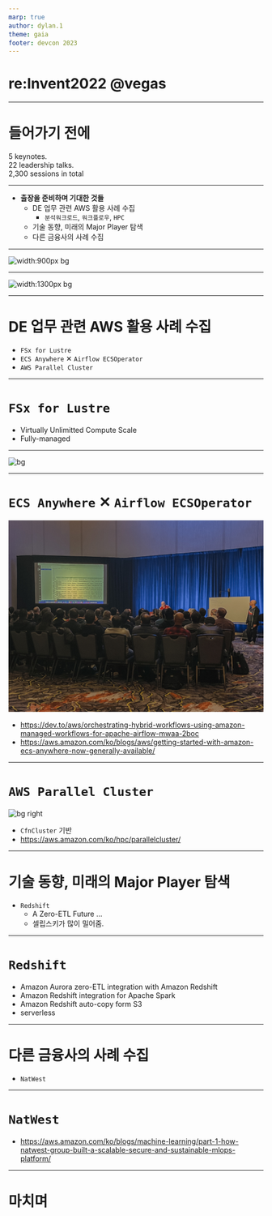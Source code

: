```yaml
---
marp: true
author: dylan.1
theme: gaia
footer: devcon 2023
---
```

<!-- _class: lead -->
<!-- class: invert -->

# re:Invent2022 @vegas<!--fit-->

<!-- comment:
  ...
-->

---
<!--paginate: true -->
<!--header: ""-->

# 들어가기 전에
5 keynotes.  
22 leadership talks.  
2,300 sessions in total

<!-- comment:
    AWS Free-tier 만 사용해본 초급 사용자 입장에서, 개인적으로는 새롭다고 느낀 것들을 정리해봤으나 전혀 새롭지 않을 수 있고, 다녀온지 시간이 제법 지났기때문에 이미 다 알고 계신 내용일 수도 있다는 점 양해 바람.
-->
---
<!--paginate: true -->
<!--header: 들어가기 전에-->

* __출장을 준비하며 기대한 것들__
  * DE 업무 관련 AWS 활용 사례 수집
    * `분석워크로드`, `워크플로우`, `HPC`
  * 기술 동향, 미래의 Major Player 탐색
  * 다른 금융사의 사례 수집

---
<!--header: 들어가기 전에-->

![width:900px bg](./img/reinvent_timetable.png)

---
<!--header: 들어가기 전에-->

![width:1300px bg](https://pbs.twimg.com/media/FTgxPuCagAEMZ8j?format=jpg&name=medium)

---
<!--header: ""-->

# DE 업무 관련 AWS 활용 사례 수집

* `FSx for Lustre`
* `ECS Anywhere` ✕ `Airflow ECSOperator`
* `AWS Parallel Cluster`

---
<!--header: 업무 관련 Best Practices 엿보기-->

# `FSx for Lustre`

* Virtually Unlimitted Compute Scale
* Fully-managed

<!-- comment:
  lustre 는 대충 빠르고 좋은 파일시스템이라고 생각하면 됨, 그만큼 다루기 어려울 수 있겠는데 AWS 에서 다 관리해줌.
  lustre 라는, 슈퍼컴퓨팅에 많이 사용되는 오픈소스 파일시스템을 완전 관리형, 클라우드 기반의 무제한 스케일링으로 활용할 수 있음.
  Elastic Network Interface 활용해서, 대역폭 제한 없이 선형으로 성능 늘어남.

  * https://aws.amazon.com/ko/blogs/storage/persistent-storage-for-high-performance-workloads-using-amazon-fsx-for-lustre/
  * https://www.youtube.com/watch?v=6848CCaIqSY&list=PL2yQDdvlhXf_hIzmfHCdbcXj2hS52oP9r&index=99
-->

---
<!--header: 업무 관련 Best Practices 엿보기 - FSx for Lustre-->
![bg](./img/reinvent_lustre_0.png)

---
<!--header: 업무 관련 Best Practices 엿보기-->

# `ECS Anywhere` ✕ `Airflow ECSOperator`

![bg](./img/chalktalk_hybrid_workflow.jpg)

* https://dev.to/aws/orchestrating-hybrid-workflows-using-amazon-managed-workflows-for-apache-airflow-mwaa-2boc
* https://aws.amazon.com/ko/blogs/aws/getting-started-with-amazon-ecs-anywhere-now-generally-available/

<!-- comment:
  온프렘 같이 AWS 리전 밖의 컨테이너를 AWS 에서 관리할 수 있게 하는 방법 소개.
  ECS Anywhere 를 이용하면 AWS 리전 외부에 구성된 ECS Agent 에서 명령을 받아다가 컨테이너 작업을 수행해줄 수 있는데, Airflow ECSOperator 와 함께 조합하면 AWS 에서 여러 환경의 워크플로우를 통합 관리할 수 있음.
-->

---
<!--header: 업무 관련 Best Practices 엿보기-->

# `AWS Parallel Cluster`<!--fit-->

![bg right](https://oboki.net/workspace/wp-content/uploads/2023/01/workshop-laptop.jpg)

* `CfnCluster` 기반
* https://aws.amazon.com/ko/hpc/parallelcluster/

<!-- comment:
  workshop 유형의 세션이었고, self-paced lab 이랑 비슷했는데 세션장에 있는 사람들이 다 같은 내용을 실습해보는 점이랑 실제 specialist 들이 조교 역할을 수행해줘서 몰입도가 훨씬 좋았던 것 같음.

  클릭 몇 번으로 cluster 를 구축하고 간단한 샘플 mpi 작업 돌려보는 것까지 해볼 수 있었음.
-->

---
<!--header: ""-->

# 기술 동향, 미래의 Major Player 탐색

* `Redshift`
  * A Zero-ETL Future ...
  * 셀립스키가 많이 밀어줌.

<!-- comment:
    서비스들을 조합하는것에 어려움.
    앞으로는 이런 중간 과정을 없애는 DB/분석 서비스 간 통합을 
    https://youtu.be/LQbdJiPNstE?t=350
-->
---
<!--header: 기술 동향, 미래의 Major Player 탐색-->

# `Redshift`

  * Amazon Aurora zero-ETL integration with Amazon Redshift
  * Amazon Redshift integration for Apache Spark
  * Amazon Redshift auto-copy form S3
* serverless

<!-- comment:
  * https://aws.amazon.com/ko/blogs/big-data/top-analytics-announcements-of-aws-reinvent-2022/
  * https://youtu.be/H4JRz5yv694
-->

---
<!--header: ""-->

# 다른 금융사의 사례 수집

* `NatWest`

---
<!--header: 다른 금융사의 사례 수집-->

# `NatWest`

* https://aws.amazon.com/ko/blogs/machine-learning/part-1-how-natwest-group-built-a-scalable-secure-and-sustainable-mlops-platform/

<!-- comment
  NatWest 의 데이터팀과 AWS 의 Specialist 들이 함께 만든 NatWest 의 MLOps 소개. 은행과 같은 특수한 환경에서도 `AWS Professional Services` 와 Specialist 들과 함께라면 MLOps 할 수 있어. 프로페셔널 서비스 홍보처럼 넘어간 듯.
  
  아무튼 SageMaker 는 원래 짱인데 은행처럼 특수한 환경에서도 `CodeArtifact` 라던지, dev/test/prod 환경별로 권한이 제한된 배포 모델을 도입해, Secure 하고 Auditable 한, SageMaker 기반 MLOps 를 할 수 있다는 사례를 보여준 세션.
-->

---
<!--header: ""-->

# 마치며

